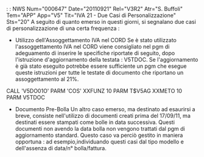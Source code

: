  :  : NWS Num="000647" Date="20110921" Rel="V3R2" Atr="S. Buffoli" Tem="APP" App="V5" Tit="IVA 21 - Due Casi di Personalizzazione" Sts="20"
A seguito di quanto emerso in questi giorni, si segnalano due casi di personalizzazione di una certa
frequenza : 

* Utilizzo dell'Assoggettamento IVA nel CORD
Se è stato utilizzato l'assoggettamento IVA nel CORD viene consigliato nel pgm di adeguamento di inserire le specifiche riportate di seguito, dopo l'istruzione d'aggiornamento della testata : 
V5TDOC. Se l'aggiornamento è già stato eseguito potrebbe essere sufficiente un pgm che esegue queste istruzioni per tutte le testate di documento che riportano un assoggettamento al 21%.

CALL      'V5DO01O'
PARM      'COS'         XXFUNZ           10
PARM      T$V5AG        XXMETO           10
PARM                    V5TDOC

* Documento Pre-Bolla
Un altro caso emerso, ma destinato ad esaurirsi a breve, consiste nell'utilizzo di documenti creati prima del 17/09/11, ma destinati essere stampati come bolle in data successiva.
Questi documenti non avendo la data bolla non vengono trattati dal pgm di aggiornamento standard.
Questo caso va perciò gestito in maniera opportuna :  ad esempio,individuando questi casi dal tipo modello e dell'assenza di data/n° bolla/fattura.

